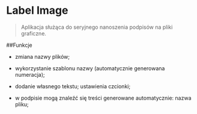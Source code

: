 # Label Image
> Aplikacja służąca do seryjnego nanoszenia podpisów na pliki graficzne.

##Funkcje
* zmiana nazwy plików;
* wykorzystanie szablonu nazwy (automatycznie generowana numeracja);


* dodanie własnego tekstu; ustawienia czcionki;
* w podpisie mogą znaleźć się treści generowane automatycznie: nazwa pliku;